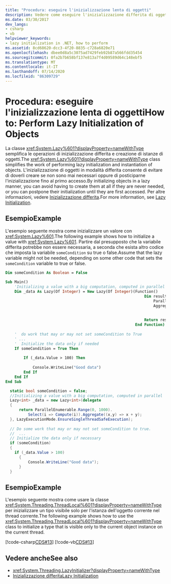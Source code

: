 ```yaml
---
title: "Procedura: eseguire l'inizializzazione lenta di oggetti"
description: Vedere come eseguire l'inizializzazione differita di oggetti usando la classe System. Lazy <T> . L'inizializzazione differita indica che gli oggetti non vengono creati se non sono mai necessari.
ms.date: 03/30/2017
dev_langs:
- csharp
- vb
helpviewer_keywords:
- lazy initialization in .NET, how to perform
ms.assetid: 8cd68620-dcc3-4f20-8835-c728a6820e71
ms.openlocfilehash: dbee0d8a5c3075ad7429feb92b87a566fdd35454
ms.sourcegitcommit: 0fa2b7b658bf137e813a7f4d09589d64c148ebf5
ms.translationtype: MT
ms.contentlocale: it-IT
ms.lasthandoff: 07/14/2020
ms.locfileid: "86309729"
---
```

# <a name="how-to-perform-lazy-initialization-of-objects"></a><span data-ttu-id="88f3f-104">Procedura: eseguire l'inizializzazione lenta di oggetti</span><span class="sxs-lookup"><span data-stu-id="88f3f-104">How to: Perform Lazy Initialization of Objects</span></span>
<span data-ttu-id="88f3f-105">La classe <xref:System.Lazy%601?displayProperty=nameWithType> semplifica le operazioni di inizializzazione differita e creazione di istanze di oggetti.</span><span class="sxs-lookup"><span data-stu-id="88f3f-105">The <xref:System.Lazy%601?displayProperty=nameWithType> class simplifies the work of performing lazy initialization and instantiation of objects.</span></span> <span data-ttu-id="88f3f-106">L'inizializzazione di oggetti in modalità differita consente di evitare di doverli creare se non sono mai necessari oppure di posticiparne l'inizializzazione fino al primo accesso.</span><span class="sxs-lookup"><span data-stu-id="88f3f-106">By initializing objects in a lazy manner, you can avoid having to create them at all if they are never needed, or you can postpone their initialization until they are first accessed.</span></span> <span data-ttu-id="88f3f-107">Per altre informazioni, vedere [Inizializzazione differita](lazy-initialization.md).</span><span class="sxs-lookup"><span data-stu-id="88f3f-107">For more information, see [Lazy Initialization](lazy-initialization.md).</span></span>  
  
## <a name="example"></a><span data-ttu-id="88f3f-108">Esempio</span><span class="sxs-lookup"><span data-stu-id="88f3f-108">Example</span></span>  
 <span data-ttu-id="88f3f-109">L'esempio seguente mostra come inizializzare un valore con <xref:System.Lazy%601>.</span><span class="sxs-lookup"><span data-stu-id="88f3f-109">The following example shows how to initialize a value with <xref:System.Lazy%601>.</span></span> <span data-ttu-id="88f3f-110">Partire dal presupposto che la variabile differita potrebbe non essere necessaria, a seconda che esista altro codice che imposta la variabile `someCondition` su true o false.</span><span class="sxs-lookup"><span data-stu-id="88f3f-110">Assume that the lazy variable might not be needed, depending on some other code that sets the `someCondition` variable to true or false.</span></span>  
  
```vb  
Dim someCondition As Boolean = False  
  
Sub Main()  
    'Initializing a value with a big computation, computed in parallel  
    Dim _data As Lazy(Of Integer) = New Lazy(Of Integer)(Function()  
                                                             Dim result =  
                                                                 ParallelEnumerable.Range(0, 1000).  
                                                                 Aggregate(Function(x, y)  
                                                                               Return x + y  
                                                                           End Function)  
                                                             Return result  
                                                         End Function)  
  
    '  do work that may or may not set someCondition to True  
    ' ...  
    '  Initialize the data only if needed  
    If someCondition = True Then  
  
        If (_data.Value > 100) Then  
  
            Console.WriteLine("Good data")  
        End If  
    End If  
End Sub  
```  
  
```csharp  
  static bool someCondition = false;
  //Initializing a value with a big computation, computed in parallel  
  Lazy<int> _data = new Lazy<int>(delegate  
  {  
      return ParallelEnumerable.Range(0, 1000).  
          Select(i => Compute(i)).Aggregate((x,y) => x + y);  
  }, LazyExecutionMode.EnsureSingleThreadSafeExecution);  
  
  // Do some work that may or may not set someCondition to true.  
  //  ...  
  // Initialize the data only if necessary  
  if (someCondition)  
  {  
    if (_data.Value > 100)  
      {  
          Console.WriteLine("Good data");  
      }  
  }  
```  
  
## <a name="example"></a><span data-ttu-id="88f3f-111">Esempio</span><span class="sxs-lookup"><span data-stu-id="88f3f-111">Example</span></span>  
 <span data-ttu-id="88f3f-112">L'esempio seguente mostra come usare la classe <xref:System.Threading.ThreadLocal%601?displayProperty=nameWithType> per inizializzare un tipo visibile solo per l'istanza dell'oggetto corrente nel thread corrente.</span><span class="sxs-lookup"><span data-stu-id="88f3f-112">The following example shows how to use the <xref:System.Threading.ThreadLocal%601?displayProperty=nameWithType> class to initialize a type that is visible only to the current object instance on the current thread.</span></span>  
  
 [!code-csharp[CDS#13](../../../samples/snippets/csharp/VS_Snippets_Misc/cds/cs/cds2.cs#13)]
 [!code-vb[CDS#13](../../../samples/snippets/visualbasic/VS_Snippets_Misc/cds/vb/lazyhowto.vb#13)]  
  
## <a name="see-also"></a><span data-ttu-id="88f3f-113">Vedere anche</span><span class="sxs-lookup"><span data-stu-id="88f3f-113">See also</span></span>

- <xref:System.Threading.LazyInitializer?displayProperty=nameWithType>
- [<span data-ttu-id="88f3f-114">Inizializzazione differita</span><span class="sxs-lookup"><span data-stu-id="88f3f-114">Lazy Initialization</span></span>](lazy-initialization.md)
